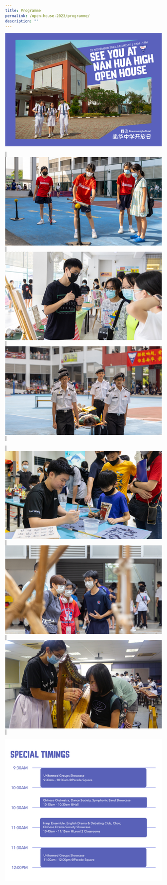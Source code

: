 ```yaml
---
title: Programme
permalink: /open-house-2023/programme/
description: ""
---
```

![](/images/Open%20House%202023/messageoftheday_web4.jpg)

| ![](/images/Open%20House%202023/openhouse_2240x1260_5.jpg) | ![](/images/Open%20House%202023/openhouse_2240x1260_3.jpg) | ![](/images/Open%20House%202023/openhouse_2240x1260_4.jpg) |


| ![](/images/Open%20House%202023/openhouse_2240x1260_1.jpg) | ![](/images/Open%20House%202023/openhouse_2240x1260_2.jpg) | ![](/images/Open%20House%202023/openhouse_2240x1260_6.jpg) |





![](/images/Open%20House%202023/openhouse_web_specialtiming.png)